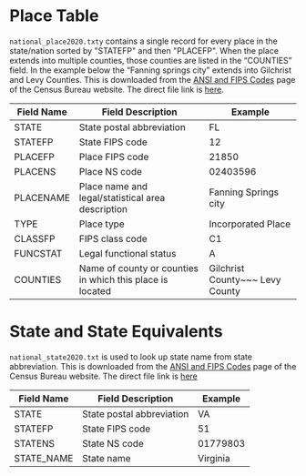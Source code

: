 # Place Table

`national_place2020.txty` contains a single record for every place in the state/nation sorted by "STATEFP" and then "PLACEFP".  When the place extends into multiple counties, those counties are listed in the “COUNTIES” field.  In the example below the “Fanning springs city” extends into Gilchrist and Levy Counties. This is downloaded from the [ANSI and FIPS Codes](https://www.census.gov/library/reference/code-lists/ansi.html#place) page of the Census Bureau website. The direct file link is [here](https://www2.census.gov/geo/docs/reference/codes2020/national_place2020.txt).

| Field Name | Field Description                                         | Example                         |
|------------|-----------------------------------------------------------|---------------------------------|
| STATE      | State postal abbreviation                                 | FL                              |
| STATEFP    | State FIPS code                                           | 12                              |
| PLACEFP    | Place FIPS code                                           | 21850                           |
| PLACENS    | Place NS code                                             | 02403596                        |
| PLACENAME  | Place name and legal/statistical area description         | Fanning Springs city            |
| TYPE       | Place type                                                | Incorporated Place              |
| CLASSFP    | FIPS class code                                           | C1                              |
| FUNCSTAT   | Legal functional status                                   | A                               |
| COUNTIES   | Name of county or counties in which this place is located | Gilchrist County~~~ Levy County |

# State and State Equivalents

`national_state2020.txt` is used to look up state name from state abbreviation. This is downloaded from the [ANSI and FIPS Codes](https://www.census.gov/library/reference/code-lists/ansi.html#states) page of the Census Bureau website. The direct file link is [here](https://www2.census.gov/geo/docs/reference/codes2020/national_state2020.txt)

| Field Name | Field Description         | Example  |
|------------|---------------------------|----------|
| STATE      | State postal abbreviation | VA       |
| STATEFP    | State FIPS code           | 51       |
| STATENS    | State NS code             | 01779803 |
| STATE_NAME | State name                | Virginia |